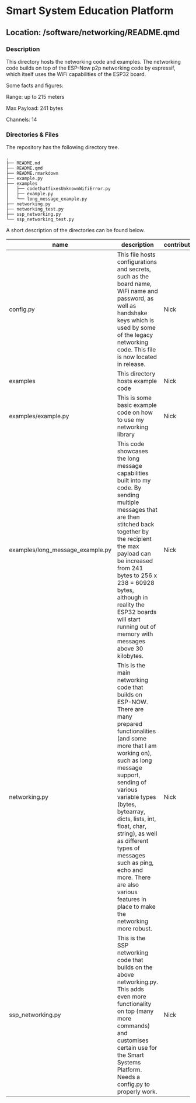 

# Smart System Education Platform

## Location: /software/networking/README.qmd

### Description

This directory hosts the networking code and examples. The networking
code builds on top of the ESP-Now p2p networking code by espressif,
which itself uses the WiFi capabilities of the ESP32 board.

Some facts and figures:

Range: up to 215 meters

Max Payload: 241 bytes

Channels: 14

### Directories & Files

The repository has the following directory tree.

    .
    ├── README.md
    ├── README.qmd
    ├── README.rmarkdown
    ├── example.py
    ├── examples
    │   ├── codethatfixesUnknownWifiError.py
    │   ├── example.py
    │   └── long_message_example.py
    ├── networking.py
    ├── networking_test.py
    ├── ssp_networking.py
    └── ssp_networking_test.py

A short description of the directories can be found below.

| name | description | contribution |
|----|----|----|
| config.py | This file hosts configurations and secrets, such as the board name, WiFi name and password, as well as handshake keys which is used by some of the legacy networking code. This file is now located in release. | Nick |
| examples | This directory hosts example code | Nick |
| examples/example.py | This is some basic example code on how to use my networking library | Nick |
| examples/long_message_example.py | This code showcases the long message capabilities built into my code. By sending multiple messages that are then stitched back together by the recipient the max payload can be increased from 241 bytes to 256 x 238 = 60928 bytes, although in reality the ESP32 boards will start running out of memory with messages above 30 kilobytes. | Nick |
| networking.py | This is the main networking code that builds on ESP-NOW. There are many prepared functionalities (and some more that I am working on), such as long message support, sending of various variable types (bytes, bytearray, dicts, lists, int, float, char, string), as well as different types of messages such as ping, echo and more. There are also various features in place to make the networking more robust. | Nick |
| ssp_networking.py | This is the SSP networking code that builds on the above networking.py. This adds even more functionality on top (many more commands) and customises certain use for the Smart Systems Platform. Needs a config.py to properly work. | Nick |
